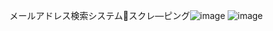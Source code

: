 メールアドレス検索システムスクレ―ピング![image](https://github.com/user-attachments/assets/515c309c-fda0-4d54-9a97-2a6babe8a9ec)
![image](https://github.com/user-attachments/assets/88197303-a13c-4347-9d55-28785f539b37)
